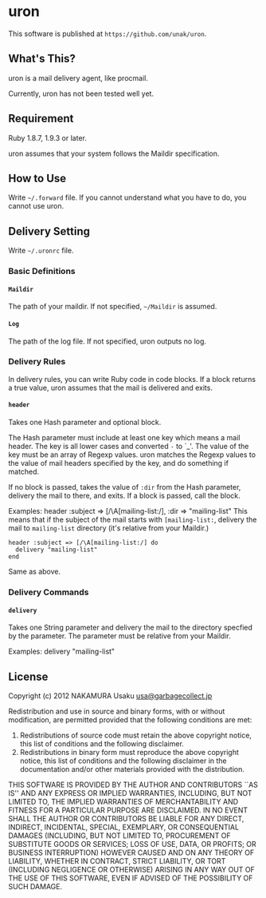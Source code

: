 uron
====

This software is published at `https://github.com/unak/uron`.


What's This?
------------

uron is a mail delivery agent, like procmail.

Currently, uron has not been tested well yet.


Requirement
-----------

Ruby 1.8.7, 1.9.3 or later.

uron assumes that your system follows the Maildir specification.


How to Use
----------

Write `~/.forward` file.
If you cannot understand what you have to do, you cannot use uron.


Delivery Setting
----------------
Write `~/.uronrc` file.

### Basic Definitions

#### `Maildir`

The path of your maildir.
If not specified, `~/Maildir` is assumed.

#### `Log`

The path of the log file.
If not specified, uron outputs no log.

### Delivery Rules

In delivery rules, you can write Ruby code in code blocks.
If a block returns a true value, uron assumes that the mail is delivered
and exits.

#### `header`

Takes one Hash parameter and optional block.

The Hash parameter must include at least one key which means a mail header.
The key is all lower cases and converted `-` to `_'.
The value of the key must be an array of Regexp values.
uron matches the Regexp values to the value of mail headers specified by
the key, and do something if matched.

If no block is passed, takes the value of `:dir` from the Hash parameter,
delivery the mail to there, and exits.
If a block is passed, call the block.

Examples:
    header :subject => [/\A[mailing-list:/], :dir => "mailing-list"
This means that if the subject of the mail starts with `[mailing-list:`, delivery the mail to `mailing-list` directory (it's relative from your Maildir.)

    header :subject => [/\A[mailing-list:/] do
      delivery "mailing-list"
    end
Same as above.

### Delivery Commands

#### `delivery`

Takes one String parameter and delivery the mail to the directory specfied by
the parameter.
The parameter must be relative from your Maildir.

Examples:
    delivery "mailing-list"


License
-------

Copyright (c) 2012 NAKAMURA Usaku usa@garbagecollect.jp

Redistribution and use in source and binary forms, with or without
modification, are permitted provided that the following conditions are met:

1. Redistributions of source code must retain the above copyright notice,
   this list of conditions and the following disclaimer.
2. Redistributions in binary form must reproduce the above copyright notice,
   this list of conditions and the following disclaimer in the documentation
   and/or other materials provided with the distribution.

THIS SOFTWARE IS PROVIDED BY THE AUTHOR AND CONTRIBUTORS ``AS IS'' AND ANY
EXPRESS OR IMPLIED WARRANTIES, INCLUDING, BUT NOT LIMITED TO, THE IMPLIED
WARRANTIES OF MERCHANTABILITY AND FITNESS FOR A PARTICULAR PURPOSE ARE
DISCLAIMED. IN NO EVENT SHALL THE AUTHOR OR CONTRIBUTORS BE LIABLE FOR ANY
DIRECT, INDIRECT, INCIDENTAL, SPECIAL, EXEMPLARY, OR CONSEQUENTIAL DAMAGES
(INCLUDING, BUT NOT LIMITED TO, PROCUREMENT OF SUBSTITUTE GOODS OR SERVICES;
LOSS OF USE, DATA, OR PROFITS; OR BUSINESS INTERRUPTION) HOWEVER CAUSED AND
ON ANY THEORY OF LIABILITY, WHETHER IN CONTRACT, STRICT LIABILITY, OR TORT
(INCLUDING NEGLIGENCE OR OTHERWISE) ARISING IN ANY WAY OUT OF THE USE OF THIS
SOFTWARE, EVEN IF ADVISED OF THE POSSIBILITY OF SUCH DAMAGE.

